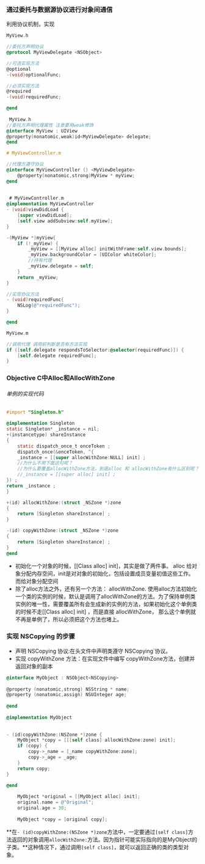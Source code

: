 ### 通过委托与数据源协议进⾏对象间通信

利用协议机制，实现

```objective-c
MyView.h

//委托方声明协议
@protocol MyViewDelegate <NSObject>

//可选实现方法
@optional 
-(void)optionalFunc;

//必须实现方法
@required 
-(void)requiredFunc;

@end
  
 MyView.h
//委托方声明代理属性 注意要用weak修饰
@interface MyView : UIView
@property(nonatomic,weak)id<MyViewDelegate> delegate;
@end

```

```objective-c
# MyViewController.m

//代理方遵守协议
@interface MyViewController () <MyViewDelegate>
	@property(nonatomic,strong)MyView * myView;
@end
  
  
 # MyViewController.m
@implementation MyViewController
- (void)viewDidLoad {
    [super viewDidLoad];
    [self.view addSubview:self.myView];
}

-(MyView *)myView{
    if (!_myView) {
        _myView = [[MyView alloc] initWithFrame:self.view.bounds];
        _myView.backgroundColor = [UIColor whiteColor];
        //持有代理
        _myView.delegate = self;
    }
    return _myView;
}

//实现协议方法
- (void)requiredFunc{
    NSLog(@"requiredFunc");
}

@end
```

```objective-c
MyView.m

//调用代理 调用前判断是否有方法实现
if ([self.delegate respondsToSelector:@selector(requiredFunc)]) {
    [self.delegate requiredFunc];
}

```

### Objective C中Alloc和AllocWithZone

###### 单例的实现代码

```	objective-c
#import "Singleton.h"

@implementation Singleton
static Singleton* _instance = nil;
+(instancetype) shareInstance
{
    static dispatch_once_t onceToken ;
    dispatch_once(&onceToken, ^{
    _instance = [[super allocWithZone:NULL] init] ;
    //为什么不用下面这句呢？
    //为什么要覆盖allocWithZone方法，到底alloc 和 allocWithZone有什么区别呢？
    //_instance = [[super alloc] init] ;
}) ;
return _instance ;
}

+(id) allocWithZone:(struct _NSZone *)zone
{
    return [Singleton shareInstance] ;
}

-(id) copyWithZone:(struct _NSZone *)zone
{
    return [Singleton shareInstance] ;
}
@end

```

* 初始化一个对象的时候，[[Class alloc] init]，其实是做了两件事。 alloc 给对象分配内存空间，init是对对象的初始化，包括设置成员变量初值这些工作。 而给对象分配空间
* 除了alloc方法之外，还有另一个方法： allocWithZone. 使用alloc方法初始化一个类的实例的时候，默认是调用了allocWithZone的方法。为了保持单例类实例的唯一性，需要覆盖所有会生成新的实例的方法，如果初始化这个单例类的时候不走[[Class alloc] init] ，而是直接 allocWithZone， 那么这个单例就不再是单例了，所以必须把这个方法也堵上。

### 实现 NSCopying 的步骤

* 声明 NSCopying 协议:在头文件中声明类遵守 NSCopying`协议。
* 实现 copyWithZone 方法：在实现文件中编写 copyWithZone方法，创建并返回对象的副本

```objective-c
@interface MyObject : NSObject<NSCopying>
 
@property (nonatomic,strong) NSString * name;
@property (nonatomic,assign) NSUInteger age;
 
@end
 
@implementation MyObject
 
 
- (id)copyWithZone:(NSZone *)zone {
    MyObject *copy = [[[self class] allocWithZone:zone] init];
    if (copy) {
        copy->_name = [_name copyWithZone:zone];
        copy->_age = _age;
    }
    return copy;
}
 
@end
```

```objective-c
    MyObject *original = [[MyObject alloc] init];
    original.name = @"Original";
    original.age = 30;
 
    MyObject *copy = [original copy];

```

**在`- (id)copyWithZone:(NSZone *)zone`方法中，一定要通过`[self class]`方法返回的对象调用`allocWithZone:`方法。因为指针可能实际指向的是MyObject的子类。**这种情况下，通过调用`[self class]`，就可以返回正确的类的类型对象。








